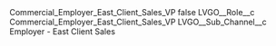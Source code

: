 <?xml version="1.0" encoding="UTF-8"?>
<CustomMetadata xmlns="http://soap.sforce.com/2006/04/metadata" xmlns:xsi="http://www.w3.org/2001/XMLSchema-instance" xmlns:xsd="http://www.w3.org/2001/XMLSchema">
    <label>Commercial_Employer_East_Client_Sales_VP</label>
    <protected>false</protected>
    <values>
        <field>LVGO__Role__c</field>
        <value xsi:type="xsd:string">Commercial_Employer_East_Client_Sales_VP</value>
    </values>
    <values>
        <field>LVGO__Sub_Channel__c</field>
        <value xsi:type="xsd:string">Employer - East Client Sales</value>
    </values>
</CustomMetadata>
